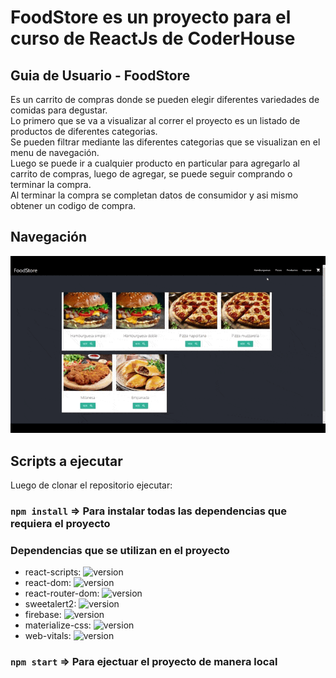 # FoodStore es un proyecto para el curso de ReactJs de CoderHouse

## Guia de Usuario - FoodStore
Es un carrito de compras donde se pueden elegir diferentes variedades de comidas para degustar. <br>
Lo primero que se va a visualizar al correr el proyecto es un listado de productos de diferentes categorias. <br>
Se pueden filtrar mediante las diferentes categorias que se visualizan en el menu de navegación. <br>
Luego se puede ir a cualquier producto en particular para agregarlo al carrito de compras, luego de agregar, se puede seguir comprando o terminar la compra. <br>
Al terminar la compra se completan datos de consumidor y asi mismo obtener un codigo de compra. <br>

## Navegación

![Alt Text](https://github.com/ayr77on/foodstore_pace/blob/master/src/navigation.gif)

## Scripts a ejecutar

Luego de clonar el repositorio ejecutar:

### `npm install` => Para instalar todas las dependencias que requiera el proyecto

### Dependencias que se utilizan en el proyecto

- react-scripts: ![version](https://img.shields.io/badge/version-4.0.3-blue)
- react-dom: ![version](https://img.shields.io/badge/version-^17.0.2-blue)
- react-router-dom: ![version](https://img.shields.io/badge/version-^5.2.0-blue)
- sweetalert2: ![version](https://img.shields.io/badge/version-^11.0.18-blue)
- firebase: ![version](https://img.shields.io/badge/version-^8.7.1-blue)
- materialize-css: ![version](https://img.shields.io/badge/version-^1.0.0-blue)
- web-vitals: ![version](https://img.shields.io/badge/version-^1.0.1-blue)

### `npm start` => Para ejectuar el proyecto de manera local


